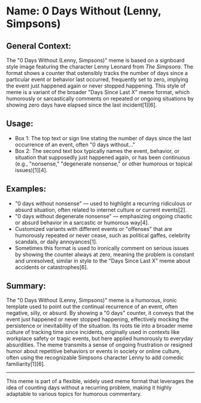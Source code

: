 # Name: 0 Days Without (Lenny, Simpsons)

## General Context:
The "0 Days Without (Lenny, Simpsons)" meme is based on a signboard style image featuring the character Lenny Leonard from *The Simpsons*. The format shows a counter that ostensibly tracks the number of days since a particular event or behavior last occurred, frequently set to zero, implying the event just happened again or never stopped happening. This style of meme is a variant of the broader "Days Since Last X" meme format, which humorously or sarcastically comments on repeated or ongoing situations by showing zero days have elapsed since the last incident[1][6].

## Usage:
* Box 1: The top text or sign line stating the number of days since the last occurrence of an event, often "0 days without..."
* Box 2: The second text box typically names the event, behavior, or situation that supposedly just happened again, or has been continuous (e.g., "nonsense," "degenerate nonsense," or other humorous or topical issues)[1][4].

## Examples:
* "0 days without nonsense" — used to highlight a recurring ridiculous or absurd situation, often related to internet culture or current events[2].
* "0 days without degenerate nonsense" — emphasizing ongoing chaotic or absurd behavior in a sarcastic or humorous way[4].
* Customized variants with different events or "offenses" that are humorously repeated or never cease, such as political gaffes, celebrity scandals, or daily annoyances[1].
* Sometimes this format is used to ironically comment on serious issues by showing the counter always at zero, meaning the problem is constant and unresolved, similar in style to the "Days Since Last X" meme about accidents or catastrophes[6].

## Summary:
The "0 Days Without (Lenny, Simpsons)" meme is a humorous, ironic template used to point out the continual recurrence of an event, often negative, silly, or absurd. By showing a "0 days" counter, it conveys that the event just happened or never stopped happening, effectively mocking the persistence or inevitability of the situation. Its roots tie into a broader meme culture of tracking time since incidents, originally used in contexts like workplace safety or tragic events, but here applied humorously to everyday absurdities. The meme transmits a sense of ongoing frustration or resigned humor about repetitive behaviors or events in society or online culture, often using the recognizable Simpsons character Lenny to add comedic familiarity[1][6].

---

This meme is part of a flexible, widely used meme format that leverages the idea of counting days without a recurring problem, making it highly adaptable to various topics for humorous commentary.